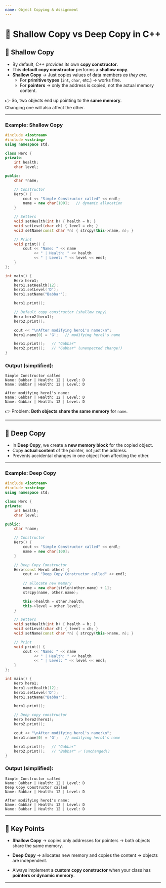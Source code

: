 ```yaml
---
name: Object Copying & Assignment
---
```



# 📝 Shallow Copy vs Deep Copy in C++

## 🔹 Shallow Copy

- By default, C++ provides its own **copy constructor**.
- This **default copy constructor** performs a **shallow copy**.
- **Shallow Copy** → Just copies values of data members _as they are_.
    - For **primitive types** (`int`, `char`, etc.) → works fine.
    - For **pointers** → only the address is copied, not the actual memory content.

👉 So, two objects end up pointing to the **same memory**.  
Changing one will also affect the other.

---

### Example: Shallow Copy

```cpp
#include <iostream>
#include <cstring>
using namespace std;

class Hero {
private:
    int health;
    char level;

public:
    char *name;

    // Constructor
    Hero() {
        cout << "Simple Constructor called" << endl;
        name = new char[100];   // dynamic allocation
    }

    // Setters
    void setHealth(int h) { health = h; }
    void setLevel(char ch) { level = ch; }
    void setName(const char *n) { strcpy(this->name, n); }

    // Print
    void print() {
        cout << "Name: " << name
             << " | Health: " << health
             << " | Level: " << level << endl;
    }
};

int main() {
    Hero hero1;
    hero1.setHealth(12);
    hero1.setLevel('D');
    hero1.setName("Babbar");

    hero1.print();

    // Default copy constructor (shallow copy)
    Hero hero2(hero1);
    hero2.print();

    cout << "\nAfter modifying hero1's name:\n";
    hero1.name[0] = 'G';   // modifying hero1's name

    hero1.print();   // "Gabbar"
    hero2.print();   // "Gabbar" (unexpected change!)
}
```

### Output (simplified):

```
Simple Constructor called
Name: Babbar | Health: 12 | Level: D
Name: Babbar | Health: 12 | Level: D

After modifying hero1's name:
Name: Gabbar | Health: 12 | Level: D
Name: Gabbar | Health: 12 | Level: D
```

👉 Problem: **Both objects share the same memory** for `name`.

---

## 🔹 Deep Copy

- In **Deep Copy**, we create a **new memory block** for the copied object.
- Copy **actual content** of the pointer, not just the address.
- Prevents accidental changes in one object from affecting the other.

---

### Example: Deep Copy

```cpp
#include <iostream>
#include <cstring>
using namespace std;

class Hero {
private:
    int health;
    char level;

public:
    char *name;

    // Constructor
    Hero() {
        cout << "Simple Constructor called" << endl;
        name = new char[100];
    }

    // Deep Copy Constructor
    Hero(const Hero& other) {
        cout << "Deep Copy Constructor called" << endl;
        
        // allocate new memory
        name = new char[strlen(other.name) + 1];
        strcpy(name, other.name);

        this->health = other.health;
        this->level = other.level;
    }

    // Setters
    void setHealth(int h) { health = h; }
    void setLevel(char ch) { level = ch; }
    void setName(const char *n) { strcpy(this->name, n); }

    // Print
    void print() {
        cout << "Name: " << name
             << " | Health: " << health
             << " | Level: " << level << endl;
    }
};

int main() {
    Hero hero1;
    hero1.setHealth(12);
    hero1.setLevel('D');
    hero1.setName("Babbar");

    hero1.print();

    // Deep copy constructor
    Hero hero2(hero1);
    hero2.print();

    cout << "\nAfter modifying hero1's name:\n";
    hero1.name[0] = 'G';   // modifying hero1's name

    hero1.print();   // "Gabbar"
    hero2.print();   // "Babbar" ✅ (unchanged!)
}
```

### Output (simplified):

```
Simple Constructor called
Name: Babbar | Health: 12 | Level: D
Deep Copy Constructor called
Name: Babbar | Health: 12 | Level: D

After modifying hero1's name:
Name: Gabbar | Health: 12 | Level: D
Name: Babbar | Health: 12 | Level: D
```

---

## 🔑 Key Points

- **Shallow Copy** → copies only addresses for pointers → both objects share the same memory.
    
- **Deep Copy** → allocates new memory and copies the content → objects are independent.
    
- Always implement a **custom copy constructor** when your class has **pointers or dynamic memory**.
    

---


